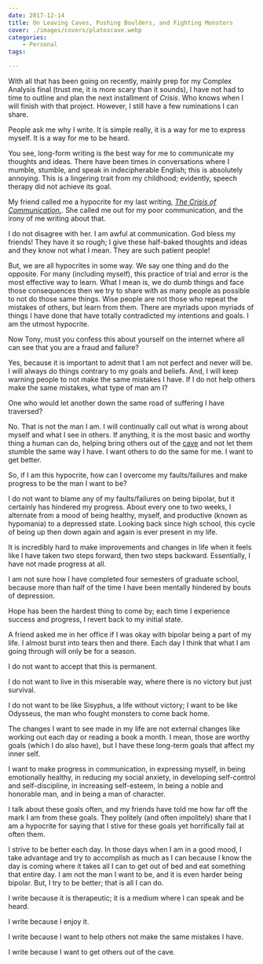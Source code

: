 ```yaml
---
date: 2017-12-14
title: On Leaving Caves, Pushing Boulders, and Fighting Monsters
cover: ./images/covers/platoscave.webp
categories:
    - Personal
tags:

---
```


With all that has been going on recently, mainly prep for my Complex Analysis final (trust me, it is more scary than it sounds), I have not had to time to outline and plan the next installment of <em>Crisis</em>. Who knows when I will finish with that project. However, I still have a few ruminations I can share.

People ask me why I write. It is simple really, it is a way for me to express myself. It is a way for me to be heard.

You see, long-form writing is the best way for me to communicate my thoughts and ideas. There have been times in conversations where I mumble, stumble, and speak in indecipherable English; this is absolutely annoying. This is a lingering trait from my childhood; evidently, speech therapy did not achieve its goal.

My friend called me a hypocrite for my last writing, <a href="http://theoraclenetwork.com/2017/12/07/the-crisis-of-communication/"><em>The Crisis of Communication.</em></a>. She called me out for my poor communication, and the irony of me writing about that.

I do not disagree with her. I am awful at communication. God bless my friends! They have it so rough; I give these half-baked thoughts and ideas and they know not what I mean. They are such patient people!

But, we are all hypocrites in some way. We say one thing and do the opposite. For many (including myself), this practice of trial and error is the most effective way to learn. What I mean is, we do dumb things and face those consequences then we try to share with as many people as possible to not do those same things. Wise people are not those who repeat the mistakes of others, but learn from them. There are myriads upon myriads of things I have done that have totally contradicted my intentions and goals. I am the utmost hypocrite.

Now Tony, must you confess this about yourself on the internet where all can see that you are a fraud and failure?

Yes, because it is important to admit that I am not perfect and never will be. I will always do things contrary to my goals and beliefs. And, I will keep warning people to not make the same mistakes I have. If I do not help others make the same mistakes, what type of man am I?

One who would let another down the same road of suffering I have traversed?

No. That is not the man I am. I will continually call out what is wrong about myself and what I see in others. If anything, it is the most basic and worthy thing a human can do, helping bring others out of the <a href="https://en.wikipedia.org/wiki/Allegory_of_the_Cave">cave</a> and not let them stumble the same way I have. I want others to do the same for me. I want to get better.

So, if I am this hypocrite, how can I overcome my faults/failures and make progress to be the man I want to be?

I do not want to blame any of my faults/failures on being bipolar, but it certainly has hindered my progress. About every one to two weeks, I alternate from a mood of being healthy, myself, and productive (known as hypomania) to a depressed state. Looking back since high school, this cycle of being up then down again and again is ever present in my life.

It is incredibly hard to make improvements and changes in life when it feels like I have taken two steps forward, then two steps backward. Essentially, I have not made progress at all.

I am not sure how I have completed four semesters of graduate school, because more than half of the time I have been mentally hindered by bouts of depression.

Hope has been the hardest thing to come by; each time I experience success and progress, I revert back to my initial state.

A friend asked me in her office if I was okay with bipolar being a part of my life. I almost burst into tears then and there. Each day I think that what I am going through will only be for a season.

I do not want to accept that this is permanent.

I do not want to live in this miserable way, where there is no victory but just survival.

I do not want to be like Sisyphus, a life without victory; I want to be like Odysseus, the man who fought monsters to come back home.

The changes I want to see made in my life are not external changes like working out each day or reading a book a month. I mean, those are worthy goals (which I do also have), but I have these long-term goals that affect my inner self.

I want to make progress in communication, in expressing myself, in being emotionally healthy, in reducing my social anxiety, in developing self-control and self-discipline, in increasing self-esteem, in being a noble and honorable man, and in being a man of character.

I talk about these goals often, and my friends have told me how far off the mark I am from these goals. They politely (and often impolitely) share that I am a hypocrite for saying that I stive for these goals yet horrifically fail at often them.

I strive to be better each day. In those days when I am in a good mood, I take advantage and try to accomplish as much as I can because I know the day is coming where it takes all I can to get out of bed and eat something that entire day. I am not the man I want to be, and it is even harder being bipolar. But, I try to be better; that is all I can do.

I write because it is therapeutic; it is a medium where I can speak and be heard.

I write because I enjoy it.

I write because I want to help others not make the same mistakes I have.

I write because I want to get others out of the cave.